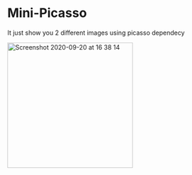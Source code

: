 # Mini-Picasso
It just show you 2 different images using picasso dependecy

<img width="283" alt="Screenshot 2020-09-20 at 16 38 14" src="https://user-images.githubusercontent.com/55005374/93723887-d7404600-fb5f-11ea-8587-37ac12fd6b5e.png">
